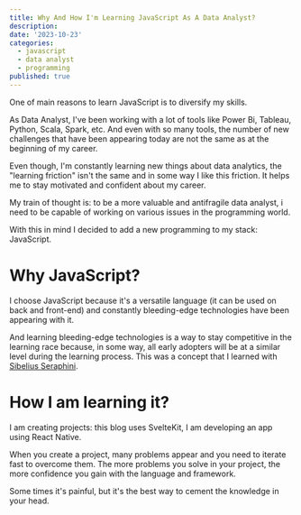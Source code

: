 ```yaml
---
title: Why And How I'm Learning JavaScript As A Data Analyst?
description:
date: '2023-10-23'
categories:
  - javascript
  - data analyst
  - programming
published: true
---
```


One of main reasons to learn JavaScript is to diversify my skills.

As Data Analyst, I've been working with a lot of tools like Power Bi, Tableau, Python, Scala, Spark, etc. And even with so many tools, the number of new challenges that have been appearing today are not the same as at the beginning of my career.

Even though, I'm constantly learning new things about data analytics, the "learning friction" isn't the same and in some way I like this friction. It helps me to stay motivated and confident about my career.

My train of thought is: to be a more valuable and antifragile data analyst, i need to be capable of working on various issues in the programming world.

With this in mind I decided to add a new programming to my stack: JavaScript.

# Why JavaScript?

I choose JavaScript because it's a versatile language (it can be used on back and front-end) and constantly bleeding-edge technologies have been appearing with it.

And learning bleeding-edge technologies is a way to stay competitive in the learning race because, in some way, all early adopters will be at a similar level during the learning process. This was a concept that I learned with [Sibelius Seraphini](https://twitter.com/sseraphini).

# How I am learning it?

I am creating projects: this blog uses SvelteKit, I am developing an app using React Native.

When you create a project, many problems appear and you need to iterate fast to overcome them. The more problems you solve in your project, the more confidence you gain with the language and framework.

Some times it's painful, but it's the best way to cement the knowledge in your head.
